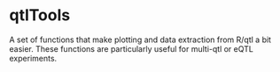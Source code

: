 # qtlTools
A set of functions that make plotting and data extraction from R/qtl a bit easier. These functions are particularly useful for multi-qtl or eQTL experiments.  
